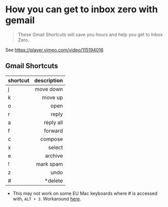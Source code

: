 # How you can get to inbox zero with gemail

> These Gmail Shortcuts will save you hours and help you get to Inbox Zero.

See <https://player.vimeo.com/video/115194016>

## Gmail Shortcuts

shortcut | description
-------- | ----------:
j        |   move down
k        |     move up
o        |        open
r        |       reply
a        |   reply all
f        |     forward
c        |     compose
x        |      select
e        |     archive
!        |   mark spam
z        |        undo
#        |     *delete

* This may not work on some EU Mac keyboards where # is accessed with, `ALT + 3`. Workaround [here](http://toodlepip.co.uk/2010/blog-2010-09-gmail-delete-key-shortcut-uk-apple-users/).
